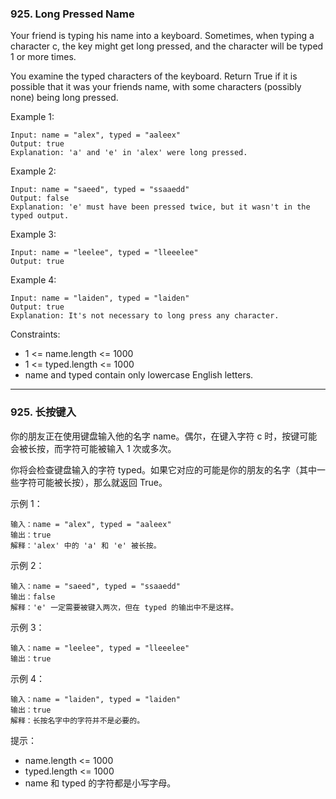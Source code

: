 ### 925. Long Pressed Name
Your friend is typing his name into a keyboard. Sometimes, when typing a character c, the key might get long pressed, and the character will be typed 1 or more times.

You examine the typed characters of the keyboard. Return True if it is possible that it was your friends name, with some characters (possibly none) being long pressed.


Example 1:

	Input: name = "alex", typed = "aaleex"
	Output: true
	Explanation: 'a' and 'e' in 'alex' were long pressed.

Example 2:

	Input: name = "saeed", typed = "ssaaedd"
	Output: false
	Explanation: 'e' must have been pressed twice, but it wasn't in the typed output.

Example 3:

	Input: name = "leelee", typed = "lleeelee"
	Output: true

Example 4:

	Input: name = "laiden", typed = "laiden"
	Output: true
	Explanation: It's not necessary to long press any character.



Constraints:

* 1 <= name.length <= 1000
* 1 <= typed.length <= 1000
* name and typed contain only lowercase English letters.

----

### 925. 长按键入
你的朋友正在使用键盘输入他的名字 name。偶尔，在键入字符 c 时，按键可能会被长按，而字符可能被输入 1 次或多次。

你将会检查键盘输入的字符 typed。如果它对应的可能是你的朋友的名字（其中一些字符可能被长按），那么就返回 True。



示例 1：

	输入：name = "alex", typed = "aaleex"
	输出：true
	解释：'alex' 中的 'a' 和 'e' 被长按。

示例 2：

	输入：name = "saeed", typed = "ssaaedd"
	输出：false
	解释：'e' 一定需要被键入两次，但在 typed 的输出中不是这样。

示例 3：

	输入：name = "leelee", typed = "lleeelee"
	输出：true

示例 4：

	输入：name = "laiden", typed = "laiden"
	输出：true
	解释：长按名字中的字符并不是必要的。



提示：

* name.length <= 1000
* typed.length <= 1000
* name 和 typed 的字符都是小写字母。

